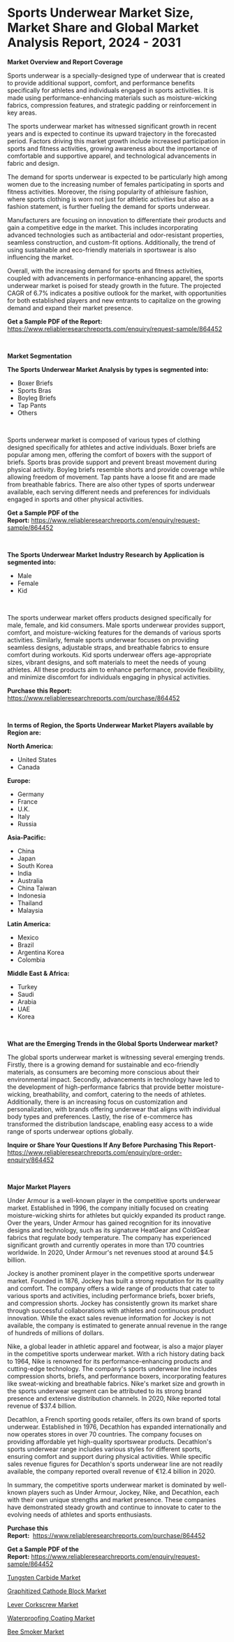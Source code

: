 <p><h1>Sports Underwear Market Size, Market Share and Global Market Analysis Report, 2024 - 2031</h1></p><p><strong>Market Overview and Report Coverage</strong></p>
<p><p>Sports underwear is a specially-designed type of underwear that is created to provide additional support, comfort, and performance benefits specifically for athletes and individuals engaged in sports activities. It is made using performance-enhancing materials such as moisture-wicking fabrics, compression features, and strategic padding or reinforcement in key areas.</p><p>The sports underwear market has witnessed significant growth in recent years and is expected to continue its upward trajectory in the forecasted period. Factors driving this market growth include increased participation in sports and fitness activities, growing awareness about the importance of comfortable and supportive apparel, and technological advancements in fabric and design.</p><p>The demand for sports underwear is expected to be particularly high among women due to the increasing number of females participating in sports and fitness activities. Moreover, the rising popularity of athleisure fashion, where sports clothing is worn not just for athletic activities but also as a fashion statement, is further fueling the demand for sports underwear.</p><p>Manufacturers are focusing on innovation to differentiate their products and gain a competitive edge in the market. This includes incorporating advanced technologies such as antibacterial and odor-resistant properties, seamless construction, and custom-fit options. Additionally, the trend of using sustainable and eco-friendly materials in sportswear is also influencing the market.</p><p>Overall, with the increasing demand for sports and fitness activities, coupled with advancements in performance-enhancing apparel, the sports underwear market is poised for steady growth in the future. The projected CAGR of 6.7% indicates a positive outlook for the market, with opportunities for both established players and new entrants to capitalize on the growing demand and expand their market presence.</p></p>
<p><strong>Get a Sample PDF of the Report:</strong> <a href="https://www.reliableresearchreports.com/enquiry/request-sample/864452">https://www.reliableresearchreports.com/enquiry/request-sample/864452</a></p>
<p>&nbsp;</p>
<p><strong>Market Segmentation</strong></p>
<p><strong>The Sports Underwear Market Analysis by types is segmented into:</strong></p>
<p><ul><li>Boxer Briefs</li><li>Sports Bras</li><li>Boyleg Briefs</li><li>Tap Pants</li><li>Others</li></ul></p>
<p>&nbsp;</p>
<p><p>Sports underwear market is composed of various types of clothing designed specifically for athletes and active individuals. Boxer briefs are popular among men, offering the comfort of boxers with the support of briefs. Sports bras provide support and prevent breast movement during physical activity. Boyleg briefs resemble shorts and provide coverage while allowing freedom of movement. Tap pants have a loose fit and are made from breathable fabrics. There are also other types of sports underwear available, each serving different needs and preferences for individuals engaged in sports and other physical activities.</p></p>
<p><strong>Get a Sample PDF of the Report:</strong>&nbsp;<a href="https://www.reliableresearchreports.com/enquiry/request-sample/864452">https://www.reliableresearchreports.com/enquiry/request-sample/864452</a></p>
<p>&nbsp;</p>
<p><strong>The Sports Underwear Market Industry Research by Application is segmented into:</strong></p>
<p><ul><li>Male</li><li>Female</li><li>Kid</li></ul></p>
<p>&nbsp;</p>
<p><p>The sports underwear market offers products designed specifically for male, female, and kid consumers. Male sports underwear provides support, comfort, and moisture-wicking features for the demands of various sports activities. Similarly, female sports underwear focuses on providing seamless designs, adjustable straps, and breathable fabrics to ensure comfort during workouts. Kid sports underwear offers age-appropriate sizes, vibrant designs, and soft materials to meet the needs of young athletes. All these products aim to enhance performance, provide flexibility, and minimize discomfort for individuals engaging in physical activities.</p></p>
<p><strong>Purchase this Report:</strong>&nbsp; <a href="https://www.reliableresearchreports.com/purchase/864452">https://www.reliableresearchreports.com/purchase/864452</a></p>
<p>&nbsp;</p>
<p><strong>In terms of Region, the Sports Underwear Market Players available by Region are:</strong></p>
<p>
    <p> <strong> North America: </strong>
        <ul>
            <li>United States</li>
            <li>Canada</li>
        </ul>
        </p> 
    <p> <strong> Europe: </strong>
        <ul>
            <li>Germany</li>
            <li>France</li>
            <li>U.K.</li>
            <li>Italy</li>
            <li>Russia</li>
        </ul>
        </p> 
    <p> <strong> Asia-Pacific: </strong>
        <ul>
            <li>China</li>
            <li>Japan</li>
            <li>South Korea</li>
            <li>India</li>
            <li>Australia</li>
            <li>China Taiwan</li>
            <li>Indonesia</li>
            <li>Thailand</li>
            <li>Malaysia</li>
        </ul>
        </p> 
    <p> <strong> Latin America: </strong>
        <ul>
            <li>Mexico</li>
            <li>Brazil</li>
            <li>Argentina Korea</li>
            <li>Colombia</li>
        </ul>
        </p> 
    <p> <strong> Middle East & Africa: </strong>
        <ul>
            <li>Turkey</li>
            <li>Saudi</li>
            <li>Arabia</li>
            <li>UAE</li>
            <li>Korea</li>
        </ul>
    </p>
    </p>
<p>&nbsp;</p>
<p><strong>What are the Emerging Trends in the Global Sports Underwear market?</strong></p>
<p><p>The global sports underwear market is witnessing several emerging trends. Firstly, there is a growing demand for sustainable and eco-friendly materials, as consumers are becoming more conscious about their environmental impact. Secondly, advancements in technology have led to the development of high-performance fabrics that provide better moisture-wicking, breathability, and comfort, catering to the needs of athletes. Additionally, there is an increasing focus on customization and personalization, with brands offering underwear that aligns with individual body types and preferences. Lastly, the rise of e-commerce has transformed the distribution landscape, enabling easy access to a wide range of sports underwear options globally.</p></p>
<p><strong>Inquire or Share Your Questions If Any Before Purchasing This Report</strong>- <a href="https://www.reliableresearchreports.com/enquiry/pre-order-enquiry/864452">https://www.reliableresearchreports.com/enquiry/pre-order-enquiry/864452</a></p>
<p>&nbsp;</p>
<p><strong>Major Market Players</strong></p>
<p><p>Under Armour is a well-known player in the competitive sports underwear market. Established in 1996, the company initially focused on creating moisture-wicking shirts for athletes but quickly expanded its product range. Over the years, Under Armour has gained recognition for its innovative designs and technology, such as its signature HeatGear and ColdGear fabrics that regulate body temperature. The company has experienced significant growth and currently operates in more than 170 countries worldwide. In 2020, Under Armour's net revenues stood at around $4.5 billion.</p><p>Jockey is another prominent player in the competitive sports underwear market. Founded in 1876, Jockey has built a strong reputation for its quality and comfort. The company offers a wide range of products that cater to various sports and activities, including performance briefs, boxer briefs, and compression shorts. Jockey has consistently grown its market share through successful collaborations with athletes and continuous product innovation. While the exact sales revenue information for Jockey is not available, the company is estimated to generate annual revenue in the range of hundreds of millions of dollars.</p><p>Nike, a global leader in athletic apparel and footwear, is also a major player in the competitive sports underwear market. With a rich history dating back to 1964, Nike is renowned for its performance-enhancing products and cutting-edge technology. The company's sports underwear line includes compression shorts, briefs, and performance boxers, incorporating features like sweat-wicking and breathable fabrics. Nike's market size and growth in the sports underwear segment can be attributed to its strong brand presence and extensive distribution channels. In 2020, Nike reported total revenue of $37.4 billion.</p><p>Decathlon, a French sporting goods retailer, offers its own brand of sports underwear. Established in 1976, Decathlon has expanded internationally and now operates stores in over 70 countries. The company focuses on providing affordable yet high-quality sportswear products. Decathlon's sports underwear range includes various styles for different sports, ensuring comfort and support during physical activities. While specific sales revenue figures for Decathlon's sports underwear line are not readily available, the company reported overall revenue of €12.4 billion in 2020.</p><p>In summary, the competitive sports underwear market is dominated by well-known players such as Under Armour, Jockey, Nike, and Decathlon, each with their own unique strengths and market presence. These companies have demonstrated steady growth and continue to innovate to cater to the evolving needs of athletes and sports enthusiasts.</p></p>
<p><strong>Purchase this Report:</strong>&nbsp;&nbsp;<a href="https://www.reliableresearchreports.com/purchase/864452">https://www.reliableresearchreports.com/purchase/864452</a></p>
<p></p>
<p><strong>Get a Sample PDF of the Report:</strong>&nbsp;<a href="https://www.reliableresearchreports.com/enquiry/request-sample/864452">https://www.reliableresearchreports.com/enquiry/request-sample/864452</a></p>
<p><p><a href="https://www.linkedin.com/pulse/tungsten-carbide-market-size-share-global-analysis-report-ggddc/">Tungsten Carbide Market</a></p><p><a href="https://www.linkedin.com/pulse/graphitized-cathode-block-market-size-share-global-analysis-duw1c/">Graphitized Cathode Block Market</a></p><p><a href="https://github.com/beatblasta/Market-Research-Report-List-1/blob/main/lever-corkscrew-market.md">Lever Corkscrew Market</a></p><p><a href="https://www.linkedin.com/pulse/waterproofing-coating-market-size-2023-2030-global-industrial-xbtxf/">Waterproofing Coating Market</a></p><p><a href="https://github.com/jhcraigie/Market-Research-Report-List-1/blob/main/bee-smoker-market.md">Bee Smoker Market</a></p></p>